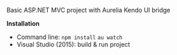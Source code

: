 ﻿Basic ASP.NET MVC project with Aurelia Kendo UI bridge

**Installation**

* Command line:
`npm install`
`au watch`
* Visual Studio (2015): build & run project
